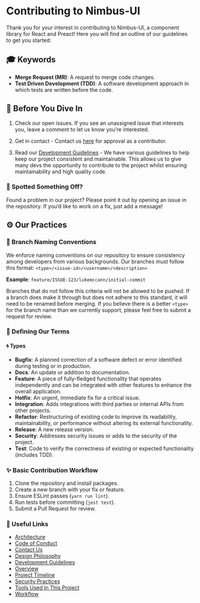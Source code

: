# Contributing to Nimbus-UI

Thank you for your interest in contributing to Nimbus-UI, a component library for React and Preact! Here you will find an outline of our guidelines to get you started:

## 🎓 Keywords

- **Merge Request (MR)**: A request to merge code changes.
- **Test Driven Development (TDD)**: A software development approach in which tests are written before the code.

## 🌊 Before You Dive In

1. Check our open issues. If you see an unassigned issue that interests you, leave a comment to let us know you’re interested.

2. Get in contact - Contact us [here](./CONTACT.md) for approval as a contributor.

3. Read our [Development Guidelines](./DEVELOPMENT.md) - We have various guidelines
   to help keep our project consistent and maintainable. This allows us to give many
   devs the opportunity to contribute to the project whilst ensuring maintainability
   and high quality code.

### 👀 Spotted Something Off?

Found a problem in our project? Please point it out by opening an issue in the repository. If you’d like to work on a fix, just add a message!

## ⚙️ Our Practices

### 📃 Branch Naming Conventions

We enforce naming conventions on our repository to ensure consistency among developers from various backgrounds. Our branches must follow this format: `<type>/<issue-id>/<username>/<description>`

**Example**: `feature/ISSUE-123/lukemccann/initial-commit`

Branches that do not follow this criteria will not be allowed to be pushed. If a branch does make it through but does not adhere to this standard, it will need to be renamed before merging. If you believe there is a better `<type>` for the branch name than we currently support, please feel free to submit a request for review.

### 📝 Defining Our Terms

#### 🌀 Types

- **Bugfix**: A planned correction of a software defect or error identified during testing or in production.
- **Docs**: An update or addition to documentation.
- **Feature**: A piece of fully-fledged functionality that operates independently and can be integrated with other features to enhance the overall application.
- **Hotfix**: An urgent, immediate fix for a critical issue.
- **Integration**: Adds integrations with third parties or internal APIs from other projects.
- **Refactor**: Restructuring of existing code to improve its readability, maintainability, or performance without altering its external functionality.
- **Release**: A new release version.
- **Security**: Addresses security issues or adds to the security of the project.
- **Test**: Code to verify the correctness of existing or expected functionality (includes TDD).

### ✨ Basic Contribution Workflow

1. Clone the repository and install packages.
2. Create a new branch with your fix or feature.
3. Ensure ESLint passes (`yarn run lint`).
4. Run tests before committing (`jest test`).
5. Submit a Pull Request for review.

### 🔗 Useful Links

- [Architecture](./ARCHITECTURE.md)
- [Code of Conduct](./CODE_OF_CONDUCT.md)
- [Contact Us](./CONTACT.md)
- [Design Philosophy](./DESIGN.md)
- [Development Guidelines](./DEVELOPMENT.md)
- [Overview](./OVERVIEW.md)
- [Project Timeline](./TIMELINE.md)
- [Security Practices](./SECURITY.md)
- [Tools Used In This Project](./TOOLS.md)
- [Workflow](./WORKFLOW.md)
